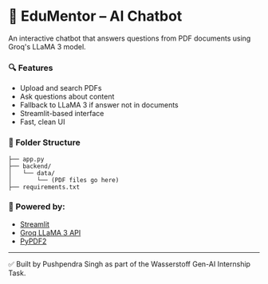 # 📘 EduMentor – AI Chatbot

An interactive chatbot that answers questions from PDF documents using Groq's LLaMA 3 model.

### 🔍 Features
- Upload and search PDFs
- Ask questions about content
- Fallback to LLaMA 3 if answer not in documents
- Streamlit-based interface
- Fast, clean UI

### 📂 Folder Structure
```
├── app.py
├── backend/
│   └── data/
│       └── (PDF files go here)
├── requirements.txt
```

### 🚀 Powered by:
- [Streamlit](https://streamlit.io)
- [Groq LLaMA 3 API](https://console.groq.com)
- [PyPDF2](https://pypi.org/project/PyPDF2)

---

✅ Built by Pushpendra Singh as part of the Wasserstoff Gen-AI Internship Task.